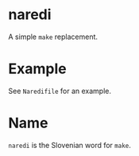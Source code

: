 # naredi

A simple `make` replacement.

# Example

See `Naredifile` for an example.

# Name

`naredi` is the Slovenian word for `make`.
